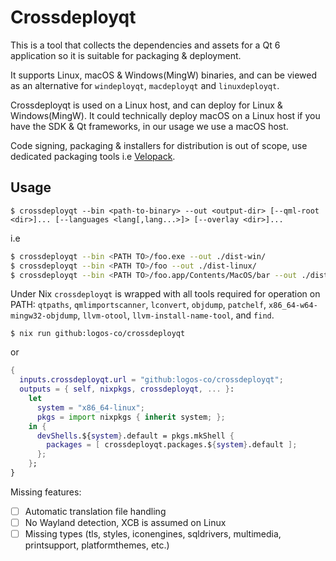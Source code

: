 # Crossdeployqt

This is a tool that collects the dependencies and assets for a Qt 6 application so it is suitable for packaging & deployment.

It supports Linux, macOS & Windows(MingW) binaries, and can be viewed as an alternative for `windeployqt`, `macdeployqt` and `linuxdeployqt`.

Crossdeployqt is used on a Linux host, and can deploy for Linux & Windows(MingW). It could technically deploy macOS on a Linux host if you have the SDK & Qt frameworks, in our usage we use a macOS host.

Code signing, packaging & installers for distribution is out of scope, use dedicated packaging tools i.e [Velopack](https://velopack.io).


## Usage 

`$ crossdeployqt --bin <path-to-binary> --out <output-dir> [--qml-root <dir>]... [--languages <lang[,lang...>]> [--overlay <dir>]...`

i.e

```bash
$ crossdeployqt --bin <PATH TO>/foo.exe --out ./dist-win/
$ crossdeployqt --bin <PATH TO>/foo --out ./dist-linux/
$ crossdeployqt --bin <PATH TO>/foo.app/Contents/MacOS/bar --out ./dist-macos/
```


Under Nix `crossdeployqt` is wrapped with all tools required for operation on PATH: `qtpaths`, `qmlimportscanner`, `lconvert`, `objdump`, `patchelf`, `x86_64-w64-mingw32-objdump`, `llvm-otool`, `llvm-install-name-tool`, and `find`.

`$ nix run github:logos-co/crossdeployqt` 

or 

```nix
{
  inputs.crossdeployqt.url = "github:logos-co/crossdeployqt";
  outputs = { self, nixpkgs, crossdeployqt, ... }:
    let
      system = "x86_64-linux";
      pkgs = import nixpkgs { inherit system; };
    in {
      devShells.${system}.default = pkgs.mkShell {
        packages = [ crossdeployqt.packages.${system}.default ];
      };
    };
}
```

Missing features:
- [ ] Automatic translation file handling
- [ ] No Wayland detection, XCB is assumed on Linux
- [ ] Missing types (tls, styles, iconengines, sqldrivers, multimedia, printsupport, platformthemes, etc.)